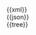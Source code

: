 <div id="XML" role="tabpanel" class="tabcontent">
   {{xml}}
</div>
<div id="JSON" role="tabpanel" class="tabcontent">
   {{json}}
</div>
<div id="Tree" role="tabpanel" class="tabcontent expandedexample">
   {{tree}}
</div>    

